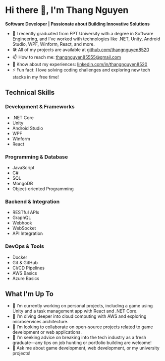 # Hi there 👋, I'm Thang Nguyen

**Software Developer | Passionate about Building Innovative Solutions**

- 🌟 I recently graduated from FPT University with a degree in Software Engineering, and I’ve worked with technologies like .NET, Unity, Android Studio, WPF, Winform, React, and more.
- 🛠 All of my projects are available at [github.com/thangnguyen8520](https://github.com/thangnguyen8520)
- 📫 How to reach me: thangnguyen85555@gmail.com
- 💼 Know about my experiences: [linkedin.com/in/thangnguyen8520](https://www.linkedin.com/in/thangnguyen8520)
- ⚡ Fun fact: I love solving coding challenges and exploring new tech stacks in my free time!

## Technical Skills

### Development & Frameworks
- .NET Core
- Unity
- Android Studio
- WPF
- Winform
- React

### Programming & Database
- JavaScript
- C#
- SQL
- MongoDB
- Object-oriented Programming

### Backend & Integration
- RESTful APIs
- GraphQL
- Webhook
- WebSocket
- API Integration

### DevOps & Tools
- Docker
- Git & GitHub
- CI/CD Pipelines
- AWS Basics
- Azure Basics

## What I'm Up To
- 🔭 I’m currently working on personal projects, including a game using Unity and a task management app with React and .NET Core.
- 🌱 I’m diving deeper into cloud computing with AWS and exploring microservices architecture.
- 👯 I’m looking to collaborate on open-source projects related to game development or web applications.
- 🤔 I’m seeking advice on breaking into the tech industry as a fresh graduate—any tips on job hunting or portfolio building are welcome!
- 💬 Ask me about game development, web development, or my university projects!
